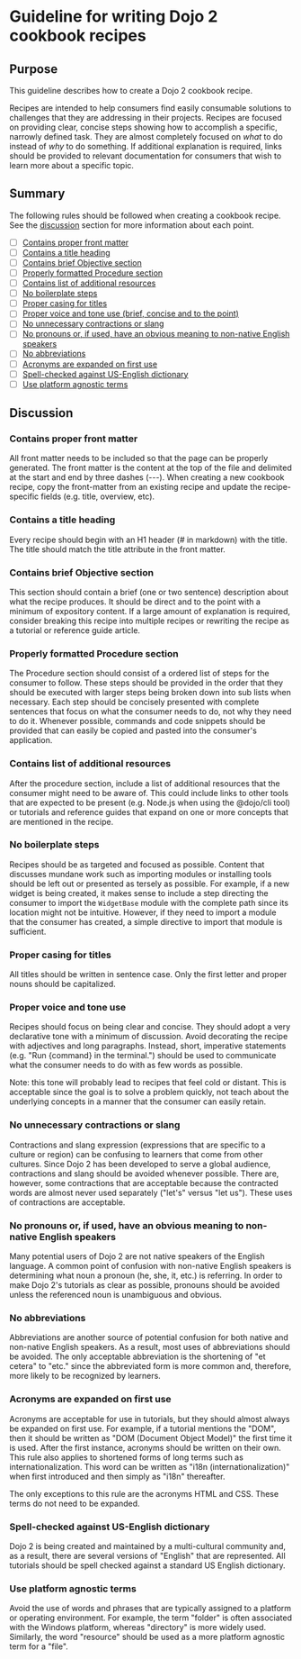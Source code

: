 # Guideline for writing Dojo 2 cookbook recipes

## Purpose

This guideline describes how to create a Dojo 2 cookbook recipe.

Recipes are intended to help consumers find easily consumable solutions to challenges that they are addressing in their projects. Recipes are focused on providing clear, concise steps showing how to accomplish a specific, narrowly defined task. They are almost completely focused on _what_ to do instead of _why_ to do something. If additional explanation is required, links should be provided to relevant documentation for consumers that wish to learn more about a specific topic.

## Summary

The following rules should be followed when creating a cookbook recipe. See the [discussion](#discussion) section for more information about each point.

- [ ] [Contains proper front matter](#contains-proper-front-matter)
- [ ] [Contains a title heading](#contains-a-title-heading)
- [ ] [Contains brief Objective section](#contains-brief-objective-section)
- [ ] [Properly formatted Procedure section](#properly-formatted-procedure-section)
- [ ] [Contains list of additional resources](#contains-list-of-additional-resources)
- [ ] [No boilerplate steps](#no-boilerplate-steps)
- [ ] [Proper casing for titles](#proper-casing-for-titles)
- [ ] [Proper voice and tone use (brief, concise and to the point)](#proper-voice-and-tone-use)
- [ ] [No unnecessary contractions or slang](#no-unnecessary-contractions-or-slang)
- [ ] [No pronouns or, if used, have an obvious meaning to non-native English speakers](#no-pronouns-or-if-used-have-an-obvious-meaning-to-non-native-english-speakers)
- [ ] [No abbreviations](#no-abbreviations)
- [ ] [Acronyms are expanded on first use](#acronyms-are-expanded-on-first-use)
- [ ] [Spell-checked against US-English dictionary](#spell-checked-against-us-english-dictionary)
- [ ] [Use platform agnostic terms](#use-platform-agnostic-terms)

## Discussion

### Contains proper front matter

All front matter needs to be included so that the page can be properly generated. The front matter is the content at the top of the file and delimited at the start and end by three dashes (---). When creating a new cookbook recipe, copy the front-matter from an existing recipe and update the recipe-specific fields (e.g. title, overview, etc).

### Contains a title heading

Every recipe should begin with an H1 header (# in markdown) with the title. The title should match the title attribute in the front matter.

### Contains brief Objective section

This section should contain a brief (one or two sentence) description about what the recipe produces. It should be direct and to the point with a minimum of expository content. If a large amount of explanation is required, consider breaking this recipe into multiple recipes or rewriting the recipe as a tutorial or reference guide article.

### Properly formatted Procedure section

The Procedure section should consist of a ordered list of steps for the consumer to follow. These steps should be provided in the order that they should be executed with larger steps being broken down into sub lists when necessary. Each step should be concisely presented with complete sentences that focus on what the consumer needs to do, not why they need to do it. Whenever possible, commands and code snippets should be provided that can easily be copied and pasted into the consumer's application.

### Contains list of additional resources

After the procedure section, include a list of additional resources that the consumer might need to be aware of. This could include links to other tools that are expected to be present (e.g. Node.js when using the @dojo/cli tool) or tutorials and reference guides that expand on one or more concepts that are mentioned in the recipe.

### No boilerplate steps

Recipes should be as targeted and focused as possible. Content that discusses mundane work such as importing modules or installing tools should be left out or presented as tersely as possible. For example, if a new widget is being created, it makes sense to include a step directing the consumer to import the `WidgetBase` module with the complete path since its location might not be intuitive. However, if they need to import a module that the consumer has created, a simple directive to import that module is sufficient.

### Proper casing for titles

All titles should be written in sentence case. Only the first letter and proper nouns should be capitalized.

### Proper voice and tone use

Recipes should focus on being clear and concise. They should adopt a very declarative tone with a minimum of discussion. Avoid decorating the recipe with adjectives and long paragraphs. Instead, short, imperative statements (e.g. "Run {command} in the terminal.") should be used to communicate what the consumer needs to do with as few words as possible.

Note: this tone will probably lead to recipes that feel cold or distant. This is acceptable since the goal is to solve a problem quickly, not teach about the underlying concepts in a manner that the consumer can easily retain.

### No unnecessary contractions or slang

Contractions and slang expression (expressions that are specific to a culture or region) can be confusing to learners that come from other cultures. Since Dojo 2 has been developed to serve a global audience, contractions and slang should be avoided whenever possible. There are, however, some contractions that are acceptable because the contracted words are almost never used separately ("let's" versus "let us"). These uses of contractions are acceptable.

### No pronouns or, if used, have an obvious meaning to non-native English speakers

Many potential users of Dojo 2 are not native speakers of the English language. A common point of confusion with non-native English speakers is determining what noun a pronoun (he, she, it, etc.) is referring. In order to make Dojo 2's tutorials as clear as possible, pronouns should be avoided unless the referenced noun is unambiguous and obvious.

### No abbreviations

Abbreviations are another source of potential confusion for both native and non-native English speakers. As a result, most uses of abbreviations should be avoided. The only acceptable abbreviation is the shortening of "et cetera" to "etc." since the abbreviated form is more common and, therefore, more likely to be recognized by learners.

### Acronyms are expanded on first use

Acronyms are acceptable for use in tutorials, but they should almost always be expanded on first use. For example, if a tutorial mentions the "DOM", then it should be written as "DOM (Document Object Model)" the first time it is used. After the first instance, acronyms should be written on their own. This rule also applies to shortened forms of long terms such as internationalization. This word can be written as "i18n (internationalization)" when first introduced and then simply as "i18n" thereafter.

The only exceptions to this rule are the acronyms HTML and CSS. These terms do not need to be expanded.

### Spell-checked against US-English dictionary

Dojo 2 is being created and maintained by a multi-cultural community and, as a result, there are several versions of "English" that are represented. All tutorials should be spell checked against a standard US English dictionary.

### Use platform agnostic terms

Avoid the use of words and phrases that are typically assigned to a platform or operating environment. For example, the term "folder" is often associated with the Windows platform, whereas "directory" is more widely used. Similarly, the word "resource" should be used as a more platform agnostic term for a "file".
